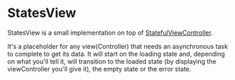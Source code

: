 # StatesView

StatesView is a small implementation on top of [StatefulViewController](https://github.com/aschuch/StatefulViewController). 

It's a placeholder for any view(Controller) that needs an asynchronous task to complete to get its data. It will start on the loading state and, depending on what you'll tell it, will transition to the loaded state (by displaying the viewController you'll give it), the empty state or the error state.
